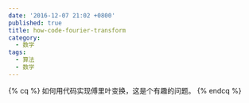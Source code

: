 ```yaml
---
date: '2016-12-07 21:02 +0800'
published: true
title: how-code-fourier-transform
category:
  - 数学
tags:
  - 算法
  - 数学
---
```

{% cq %} 如何用代码实现傅里叶变换，这是个有趣的问题。 {% endcq %}
